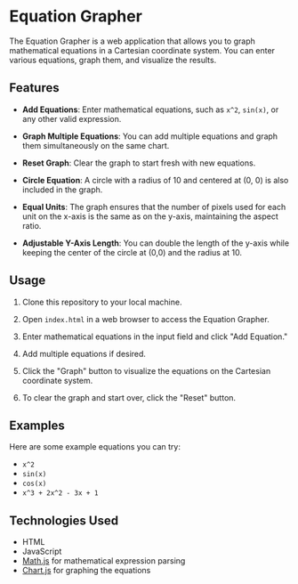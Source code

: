 # Equation Grapher

The Equation Grapher is a web application that allows you to graph mathematical equations in a Cartesian coordinate system. You can enter various equations, graph them, and visualize the results.

## Features

- **Add Equations**: Enter mathematical equations, such as `x^2`, `sin(x)`, or any other valid expression.

- **Graph Multiple Equations**: You can add multiple equations and graph them simultaneously on the same chart.

- **Reset Graph**: Clear the graph to start fresh with new equations.

- **Circle Equation**: A circle with a radius of 10 and centered at (0, 0) is also included in the graph.

- **Equal Units**: The graph ensures that the number of pixels used for each unit on the x-axis is the same as on the y-axis, maintaining the aspect ratio.

- **Adjustable Y-Axis Length**: You can double the length of the y-axis while keeping the center of the circle at (0,0) and the radius at 10.

## Usage

1. Clone this repository to your local machine.

2. Open `index.html` in a web browser to access the Equation Grapher.

3. Enter mathematical equations in the input field and click "Add Equation."

4. Add multiple equations if desired.

5. Click the "Graph" button to visualize the equations on the Cartesian coordinate system.

6. To clear the graph and start over, click the "Reset" button.

## Examples

Here are some example equations you can try:

- `x^2`
- `sin(x)`
- `cos(x)`
- `x^3 + 2x^2 - 3x + 1`

## Technologies Used

- HTML
- JavaScript
- [Math.js](https://mathjs.org/) for mathematical expression parsing
- [Chart.js](https://www.chartjs.org/) for graphing the equations

